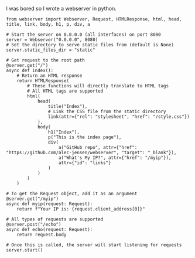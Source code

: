 I was bored so I wrote a webserver in python.

    from webserver import Webserver, Request, HTMLResponse, html, head, title, link, body, h1, p, div, a

    # Start the server on 0.0.0.0 (all interfaces) on port 8080
    server = Webserver("0.0.0.0", 8080)
    # Set the directory to serve static files from (default is None)
    server.static_files_dir = "static"

    # Get request to the root path
    @server.get("/")
    async def index():
        # Return an HTML response
        return HTMLResponse(
            # These functions will directly translate to HTML tags
            # All HTML tags are supported
            html(
                head(
                    title("Index"),
                    # Link the CSS file from the static directory
                    link(attr={"rel": "stylesheet", "href": "/style.css"})
                ),
                body(
                    h1("Index"),
                    p("This is the index page"),
                    div(
                        a("GitHub repo", attr={"href": "https://github.com/alec-jensen/webserver", "target": "_blank"}),
                        a("What's My IP?", attr={"href": "/myip"}),
                        attr={"id": "links"}
                    )
                )
            )
        )

    # To get the Request object, add it as an argument
    @server.get("/myip")
    async def myip(request: Request):
        return f"Your IP is: {request.client_address[0]}"

    # All types of requests are supported
    @server.post("/echo")
    async def echo(request: Request):
        return request.body

    # Once this is called, the server will start listening for requests
    server.start()